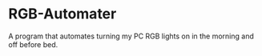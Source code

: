 # RGB-Automater
A program that automates turning my PC RGB lights on in the morning and off before bed.
